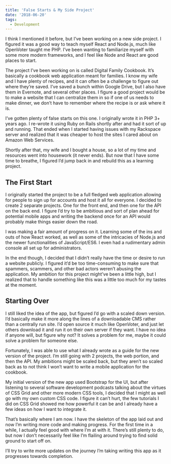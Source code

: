 ```yaml
---
title: 'False Starts & My Side Project'
date: '2018-06-20'
tags:
  - Development
---
```


I think I mentioned it before, but I’ve been working on a new side project. I figured it was a good way to teach myself React and Node.js, much like OpenVoter taught me PHP. I’ve been wanting to familiarize myself with some more modern frameworks, and I feel like Node and React are good places to start.
<!-- excerpt -->

The project I’ve been working on is called Digital Family Cookbook. It’s basically a cookbook web application meant for families. I know my wife and I have plenty of recipes, and it can often be a challenge to figure out where they’re saved. I’ve saved a bunch within Google Drive, but I also have them in Evernote, and several other places. I figure a good project would be to make a website that I can centralize them in so if one of us needs to make dinner, we don’t have to remember where the recipe is or ask where it is.

I’ve gotten plenty of false starts on this one. I originally wrote it in PHP 3+ years ago. I re-wrote it using Ruby on Rails shortly after and had it sort of up and running. That ended when I started having issues with my Rackspace server and realized that it was cheaper to host the sites I cared about on Amazon Web Services.

Shortly after that, my wife and I bought a house, so a lot of my time and resources went into housework (it never ends). But now that I have some time to breathe, I figured I’d jump back in and rebuild this as a learning project.

## The First Start

I originally started the project to be a full fledged web application allowing for people to sign up for accounts and host it all for everyone. I decided to create 2 separate projects. One for the front end, and then one for the API on the back end. I figure I’d try to be ambitious and sort of plan ahead for potential mobile apps and writing the backend once for an API would probably make things easier down the road.

I was making a fair amount of progress on it. Learning some of the ins and outs of how React worked, as well as some of the intricacies of Node.js and the newer functionalities of JavaScript/ES6. I even had a rudimentary admin console all set up for administrators.

In the end though, I decided that I didn’t really have the time or desire to run a website publicly. I figured it’d be too time-consuming to make sure that spammers, scammers, and other bad actors weren’t abusing the application. My ambition for this project might’ve been a little high, but I realized that to handle something like this was a little too much for my tastes at the moment.

## Starting Over

I still liked the idea of the app, but figured I’d go with a scaled down version. I’d basically make it more along the lines of a downloadable CMS rather than a centrally run site. I’d open source it much like OpenVoter, and just let others download it and run it on their own server if they want. I have no idea if anyone will, but figure why not? It solves a problem for me, maybe it could solve a problem for someone else.

Fortunately, I was able to use what I already wrote as a guide for the new version of the project. I’m still going with 2 projects, the web portion, and then the API. My ambitions might be scaled back, but they aren’t so scaled back as to not think I won’t want to write a mobile application for the cookbook.

My initial version of the new app used Bootstrap for the UI, but after listening to several software development podcasts talking about the virtues of CSS Grid and other more modern CSS tools, I decided that I might as well go with my own custom CSS code. I figure it can’t hurt, the few tutorials I did on CSS Grid showed me how powerful it can be and I already have a few ideas on how I want to integrate it.

That’s basically where I am now. I have the skeleton of the app laid out and now I’m writing more code and making progress. For the first time in a while, I actually feel good with where I’m at with it. There’s still plenty to do, but now I don’t necessarily feel like I’m flailing around trying to find solid ground to start off on.

I’ll try to write more updates on the journey I’m taking writing this app as it progresses towards completion.
